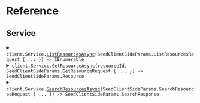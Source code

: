 # Reference
## Service
<details><summary><code>client.Service.<a href="/src/SeedClientSideParams/Service/ServiceClient.cs">ListResourcesAsync</a>(SeedClientSideParams.ListResourcesRequest { ... }) -> IEnumerable<SeedClientSideParams.Resource></code></summary>
<dl>
<dd>

#### 📝 Description

<dl>
<dd>

<dl>
<dd>

List resources with pagination
</dd>
</dl>
</dd>
</dl>

#### 🔌 Usage

<dl>
<dd>

<dl>
<dd>

```csharp
await client.Service.ListResourcesAsync(
    new SeedClientSideParams.ListResourcesRequest
    {
        Page = 1,
        PerPage = 1,
        Sort = "created_at",
        Order = "desc",
        IncludeTotals = true,
        Fields = "fields",
        Search = "search",
    }
);
```
</dd>
</dl>
</dd>
</dl>

#### ⚙️ Parameters

<dl>
<dd>

<dl>
<dd>

**request:** `SeedClientSideParams.ListResourcesRequest` 
    
</dd>
</dl>
</dd>
</dl>


</dd>
</dl>
</details>

<details><summary><code>client.Service.<a href="/src/SeedClientSideParams/Service/ServiceClient.cs">GetResourceAsync</a>(resourceId, SeedClientSideParams.GetResourceRequest { ... }) -> SeedClientSideParams.Resource</code></summary>
<dl>
<dd>

#### 📝 Description

<dl>
<dd>

<dl>
<dd>

Get a single resource
</dd>
</dl>
</dd>
</dl>

#### 🔌 Usage

<dl>
<dd>

<dl>
<dd>

```csharp
await client.Service.GetResourceAsync(
    "resourceId",
    new SeedClientSideParams.GetResourceRequest { IncludeMetadata = true, Format = "json" }
);
```
</dd>
</dl>
</dd>
</dl>

#### ⚙️ Parameters

<dl>
<dd>

<dl>
<dd>

**resourceId:** `string` 
    
</dd>
</dl>

<dl>
<dd>

**request:** `SeedClientSideParams.GetResourceRequest` 
    
</dd>
</dl>
</dd>
</dl>


</dd>
</dl>
</details>

<details><summary><code>client.Service.<a href="/src/SeedClientSideParams/Service/ServiceClient.cs">SearchResourcesAsync</a>(SeedClientSideParams.SearchResourcesRequest { ... }) -> SeedClientSideParams.SearchResponse</code></summary>
<dl>
<dd>

#### 📝 Description

<dl>
<dd>

<dl>
<dd>

Search resources with complex parameters
</dd>
</dl>
</dd>
</dl>

#### 🔌 Usage

<dl>
<dd>

<dl>
<dd>

```csharp
await client.Service.SearchResourcesAsync(
    new SeedClientSideParams.SearchResourcesRequest
    {
        Limit = 1,
        Offset = 1,
        Query = "query",
        Filters = new Dictionary<string, object>()
        {
            {
                "filters",
                new Dictionary<object, object?>() { { "key", "value" } }
            },
        },
    }
);
```
</dd>
</dl>
</dd>
</dl>

#### ⚙️ Parameters

<dl>
<dd>

<dl>
<dd>

**request:** `SeedClientSideParams.SearchResourcesRequest` 
    
</dd>
</dl>
</dd>
</dl>


</dd>
</dl>
</details>
